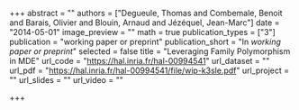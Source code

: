 +++
abstract = ""
authors = ["Degueule, Thomas and Combemale, Benoit and Barais, Olivier and Blouin, Arnaud and Jézéquel, Jean-Marc"]
date = "2014-05-01"
image_preview = ""
math = true
publication_types = ["3"]
publication = "working paper or preprint"
publication_short = "In *working paper or preprint*"
selected = false
title = "Leveraging Family Polymorphism in MDE"
url_code = "https://hal.inria.fr/hal-00994541"
url_dataset = ""
url_pdf = "https://hal.inria.fr/hal-00994541/file/wip-k3sle.pdf"
url_project = ""
url_slides = ""
url_video = ""

+++

